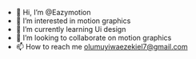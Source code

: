 - 👋 Hi, I’m @Eazymotion
- 👀 I’m interested in motion graphics
- 🌱 I’m currently learning Ui design
- 💞️ I’m looking to collaborate on motion graphics
- 📫 How to reach me olumuyiwaezekiel7@gmail.com

<!---
Eazymotion/Eazymotion is a ✨ special ✨ repository because its `README.md` (this file) appears on your GitHub profile.
You can click the Preview link to take a look at your changes.
--->
